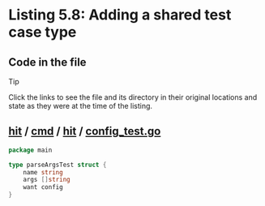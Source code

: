 # Listing 5.8: Adding a shared test case type

## Code in the file

> [!TIP]
> Click the links to see the file and its directory in their original locations and state as they were at the time of the listing.

## [hit](https://github.com/inancgumus/gobyexample/blob/51d2f8b210880bc2449c06dc59b490ac45eab7a1/hit) / [cmd](https://github.com/inancgumus/gobyexample/blob/51d2f8b210880bc2449c06dc59b490ac45eab7a1/hit/cmd) / [hit](https://github.com/inancgumus/gobyexample/blob/51d2f8b210880bc2449c06dc59b490ac45eab7a1/hit/cmd/hit) / [config_test.go](https://github.com/inancgumus/gobyexample/blob/51d2f8b210880bc2449c06dc59b490ac45eab7a1/hit/cmd/hit/config_test.go)

```go
package main

type parseArgsTest struct {
	name string
	args []string
	want config
}
```

